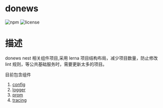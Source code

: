 # donews

![npm](https://img.shields.io/npm/v/@donews/nestjs-config?logo=Npm%20Version%20)
![license](https://img.shields.io/github/license/DoNewsCode/nestjs)

# 描述

donews nest 相关组件项目,采用 lerna 项目结构布局，减少项目数量，防止修改 lint 规则，等公共基础服务时，需要更新太多的项目。

目前包含组件

1. [config](./packages/nestjs-config#readme)
2. [logger](./packages/nestjs-logger#readme)
3. [prom](./packages/nestjs-prom#readme)
4. [tracing](./packages/nestjs-tracing#readme)
